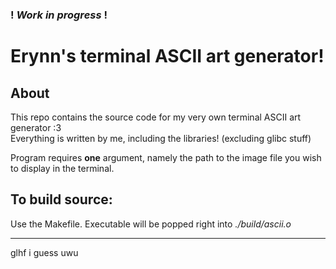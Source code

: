 ### ! ***Work in progress*** !

# Erynn's terminal ASCII art generator!
## About
This repo contains the source code for my very own terminal ASCII art generator :3  
Everything is written by me, including the libraries! (excluding glibc stuff)

Program requires **one** argument, namely the path to the image file you wish to display in the terminal.

## To build source:
Use the Makefile. Executable will be popped right into *./build/ascii.o*

---

glhf i guess uwu
